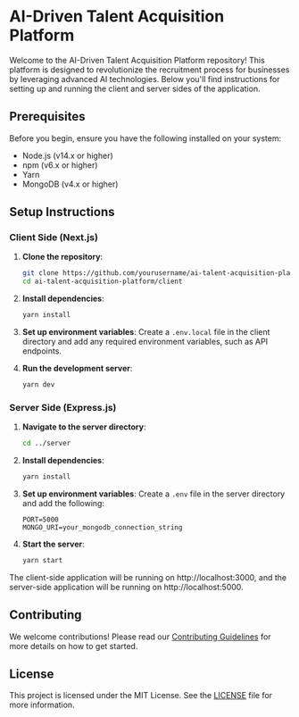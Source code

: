 # AI-Driven Talent Acquisition Platform

Welcome to the AI-Driven Talent Acquisition Platform repository! This platform is designed to revolutionize the recruitment process for businesses by leveraging advanced AI technologies. Below you'll find instructions for setting up and running the client and server sides of the application.

## Prerequisites
Before you begin, ensure you have the following installed on your system:
- Node.js (v14.x or higher)
- npm (v6.x or higher)
- Yarn
- MongoDB (v4.x or higher)

## Setup Instructions

### Client Side (Next.js)
1. **Clone the repository**:
    ```bash
    git clone https://github.com/yourusername/ai-talent-acquisition-platform.git
    cd ai-talent-acquisition-platform/client
    ```

2. **Install dependencies**:
    ```bash
    yarn install
    ```

3. **Set up environment variables**:
    Create a `.env.local` file in the client directory and add any required environment variables, such as API endpoints.

4. **Run the development server**:
    ```bash
    yarn dev
    ```

### Server Side (Express.js)
1. **Navigate to the server directory**:
    ```bash
    cd ../server
    ```

2. **Install dependencies**:
    ```bash
    yarn install
    ```

3. **Set up environment variables**:
    Create a `.env` file in the server directory and add the following:
    ```
    PORT=5000
    MONGO_URI=your_mongodb_connection_string
    ```

4. **Start the server**:
    ```bash
    yarn start
    ```

The client-side application will be running on http://localhost:3000, and the server-side application will be running on http://localhost:5000.

## Contributing
We welcome contributions! Please read our [Contributing Guidelines](CONTRIBUTING.md) for more details on how to get started.

## License
This project is licensed under the MIT License. See the [LICENSE](LICENSE) file for more information.
